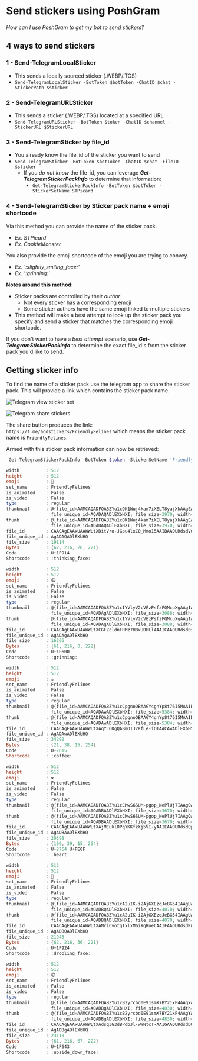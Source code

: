 # Send stickers using PoshGram

*How can I use PoshGram to get my bot to send stickers?*

## 4 ways to send stickers

### 1 - Send-TelegramLocalSticker

- This sends a locally sourced sticker (.WEBP/.TGS)
- `Send-TelegramLocalSticker -BotToken $botToken -ChatID $chat -StickerPath $sticker`

### 2 - **Send-TelegramURLSticker**

- This sends a sticker (.WEBP/.TGS) located at a specified URL
- `Send-TelegramURLSticker -BotToken $token -ChatID $channel -StickerURL $StickerURL`

### 3 - **Send-TelegramSticker** by file_id

- You already know the file_id of the sticker you want to send
- `Send-TelegramSticker -BotToken $botToken -ChatID $chat -FileID $sticker`
    - If you *do not know* the file_id, you can leverage ***Get-TelegramStickerPackInfo*** to determine that information:
        - `Get-TelegramStickerPackInfo -BotToken $botToken -StickerSetName STPicard`

### 4 - **Send-TelegramSticker** by Sticker pack name + emoji shortcode

Via this method you can provide the name of the sticker pack.

- *Ex. STPicard*
- *Ex. CookieMonster*

You also provide the emoji shortcode of the emoji you are trying to convey.

- *Ex. ':<zero-width space>slightly_smiling_face:'*
- *Ex. ':<zero-width space>grinning:'*

**Notes around this method:**

- Sticker packs are controlled by their *author*
    - Not every sticker has a corresponding emoji
    - Some sticker authors have the same emoji linked to multiple stickers
- This method will make a best attempt to look up the sticker pack you specify and send a sticker that matches the corresponding emoji shortcode.

If you don't want to have a *best attempt* scenario, use ***Get-TelegramStickerPackInfo*** to determine the exact file_id's from the sticker pack you'd like to send.


## Getting sticker info

To find the name of a sticker pack use the telegram app to share the sticker pack. This will provide a link which contains the sticker pack name.

![Telegram view sticker set](assets/telegram_view_sticker_set.png "View sticker set info")

![Telegram share stickers](assets/telegram_share_stickers.png "Share sticker button")

The share button produces the link: `https://t.me/addstickers/FriendlyFelines` which means the sticker pack name is `FriendlyFelines`.

Armed with this sticker pack information can now be retrieved:

```powershell
 Get-TelegramStickerPackInfo -BotToken $token -StickerSetName 'FriendlyFelines'

width          : 512
height         : 512
emoji          : 🤔
set_name       : FriendlyFelines
is_animated    : False
is_video       : False
type           : regular
thumbnail      : @{file_id=AAMCAQADFQABZYu1cOK1Wuj4kam7iXELT8yajXkAAgEAA5RF2x1XpRoi4-PdMgEAB20AAzME;
                 file_unique_id=AQADAQADlEXbHXI; file_size=3970; width=128; height=128}
thumb          : @{file_id=AAMCAQADFQABZYu1cOK1Wuj4kam7iXELT8yajXkAAgEAA5RF2x1XpRoi4-PdMgEAB20AAzME;
                 file_unique_id=AQADAQADlEXbHXI; file_size=3970; width=128; height=128}
file_id        : CAACAgEAAxUAAWWLtXDitVro-JGpu4lxC0_Mmo15AAIBAAOURdsdV6UaIuPj3TIzBA
file_unique_id : AgADAQADlEXbHQ
file_size      : 19114
Bytes          : {62, 216, 20, 221}
Code           : U+1F914
Shortcode      : :thinking_face:

width          : 512
height         : 512
emoji          : 😀
set_name       : FriendlyFelines
is_animated    : False
is_video       : False
type           : regular
thumbnail      : @{file_id=AAMCAQADFQABZYu1cIYVlyV2cVEzPsfzFQMcuXgAAgIAA5RF2x3Sz_hda9kofAEAB20AAzME;
                 file_unique_id=AQADAgADlEXbHXI; file_size=3088; width=128; height=128}
thumb          : @{file_id=AAMCAQADFQABZYu1cIYVlyV2cVEzPsfzFQMcuXgAAgIAA5RF2x3Sz_hda9kofAEAB20AAzME;
                 file_unique_id=AQADAgADlEXbHXI; file_size=3088; width=128; height=128}
file_id        : CAACAgEAAxUAAWWLtXCGFZcldnFRMz7H8xUDHLl4AAICAAOURdsd0s_4XWvZKHwzBA
file_unique_id : AgADAgADlEXbHQ
file_size      : 16266
Bytes          : {61, 216, 0, 222}
Code           : U+1F600
Shortcode      : :grinning:

width          : 512
height         : 512
emoji          : ☕️
set_name       : FriendlyFelines
is_animated    : False
is_video       : False
type           : regular
thumbnail      : @{file_id=AAMCAQADFQABZYu1cCpgnoOBAAGY4gnYp8t76I5MAAIDAAOURdsdKQAB5S7_KsKFAQAHbQADMwQ;
                 file_unique_id=AQADAwADlEXbHXI; file_size=5384; width=128; height=128}
thumb          : @{file_id=AAMCAQADFQABZYu1cCpgnoOBAAGY4gnYp8t76I5MAAIDAAOURdsdKQAB5S7_KsKFAQAHbQADMwQ;
                 file_unique_id=AQADAwADlEXbHXI; file_size=5384; width=128; height=128}
file_id        : CAACAgEAAxUAAWWLtXAqYJ6DgQABmOIJ2KfLe-iOTAACAwADlEXbHSkAAeUu_yrChTME
file_unique_id : AgADAwADlEXbHQ
file_size      : 34292
Bytes          : {21, 38, 15, 254}
Code           : U+2615
Shortcode      : :coffee:

width          : 512
height         : 512
emoji          : ❤️
set_name       : FriendlyFelines
is_animated    : False
is_video       : False
type           : regular
thumbnail      : @{file_id=AAMCAQADFQABZYu1cCMwS6SUM-pgop_NePlUj7IAAgQAA5RF2x1Ckc6QIJNqFwEAB20AAzME;
                 file_unique_id=AQADBAADlEXbHXI; file_size=3670; width=128; height=128}
thumb          : @{file_id=AAMCAQADFQABZYu1cCMwS6SUM-pgop_NePlUj7IAAgQAA5RF2x1Ckc6QIJNqFwEAB20AAzME;
                 file_unique_id=AQADBAADlEXbHXI; file_size=3670; width=128; height=128}
file_id        : CAACAgEAAxUAAWWLtXAjMEuklDPqYKKfzXj5VI-yAAIEAAOURdsdQpHOkCCTahczBA
file_unique_id : AgADBAADlEXbHQ
file_size      : 20398
Bytes          : {100, 39, 15, 254}
Code           : U+2764 U+FE0F
Shortcode      : :heart:

width          : 512
height         : 512
emoji          : 🤤
set_name       : FriendlyFelines
is_animated    : False
is_video       : False
type           : regular
thumbnail      : @{file_id=AAMCAQADFQABZYu1cA2uIK-i2AjGXEzqJeBG54IAAgUAA5RF2x0qZsIzvDWrLgEAB20AAzME;
                 file_unique_id=AQADBQADlEXbHXI; file_size=4070; width=128; height=128}
thumb          : @{file_id=AAMCAQADFQABZYu1cA2uIK-i2AjGXEzqJeBG54IAAgUAA5RF2x0qZsIzvDWrLgEAB20AAzME;
                 file_unique_id=AQADBQADlEXbHXI; file_size=4070; width=128; height=128}
file_id        : CAACAgEAAxUAAWWLtXANriCvotgIxlxM6iXgRueCAAIFAAOURdsdKmbCM7w1qy4zBA
file_unique_id : AgADBQADlEXbHQ
file_size      : 21948
Bytes          : {62, 216, 36, 221}
Code           : U+1F924
Shortcode      : :drooling_face:

width          : 512
height         : 512
emoji          : 🙃
set_name       : FriendlyFelines
is_animated    : False
is_video       : False
type           : regular
thumbnail      : @{file_id=AAMCAQADFQABZYu1cB2yrcbd0E91smX7BY21xP4AAgYAA5RF2x0NT-731Ay-KQEAB20AAzME;
                 file_unique_id=AQADBgADlEXbHXI; file_size=4830; width=128; height=128}
thumb          : @{file_id=AAMCAQADFQABZYu1cB2yrcbd0E91smX7BY21xP4AAgYAA5RF2x0NT-731Ay-KQEAB20AAzME;
                 file_unique_id=AQADBgADlEXbHXI; file_size=4830; width=128; height=128}
file_id        : CAACAgEAAxUAAWWLtXAdsq3G3dBPdbJl-wWNtcT-AAIGAAOURdsdDU_u99QMvikzBA
file_unique_id : AgADBgADlEXbHQ
file_size      : 23118
Bytes          : {61, 216, 67, 222}
Code           : U+1F643
Shortcode      : :upside_down_face:
```
